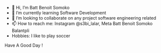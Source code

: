 - 👋 Hi, I’m Batt Benoit Somoko
- 🌱 I’m currently learning Software Development
- 💞️ I’m looking to collaborate on any project software engineering related
- 📫 How to reach me: Instagram @s3bi_lalar, Meta Batt Benoit Somoko Balantpli
- Hobbies: I like to play soccer


Have A Good Day !

